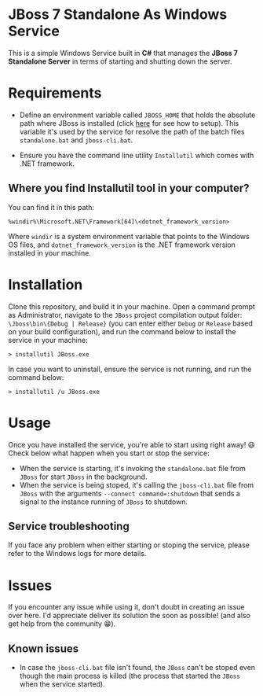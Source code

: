 # JBoss 7 Standalone As Windows Service

This is a simple Windows Service built in **C#** that manages the **JBoss 7 Standalone Server** in terms of starting and shutting down the server.

# Requirements

- Define an environment variable called `JBOSS_HOME` that holds the absolute path where JBoss is installed (click [here](https://docs.jboss.org/jbossas/docs/Installation_Guide/beta422/html/setting_JBOSS_HOME_windows.html) for see how to setup). This variable it's used by the service for resolve the path of the batch files `standalone.bat` and `jboss-cli.bat`.

- Ensure you have the command line utility `Installutil` which comes with .NET framework.

## Where you find **Installutil** tool in your computer?

You can find it in this path:

```
%windir%\Microsoft.NET\Framework[64]\<dotnet_framework_version>
```

Where `windir` is a system environment variable that points to the Windows OS files, and `dotnet_framework_version` is the .NET framework version installed in your machine.

# Installation

Clone this repository, and build it in your machine. Open a command prompt as Administrator, navigate to the `JBoss` project compilation output folder: `\Jboss\bin\{Debug | Release}` (you can enter either `Debug` or `Release` based on your build configuration), and run the command below to install the service in your machine:

```
> installutil JBoss.exe
```

In case you want to uninstall, ensure the service is not running, and run the command below:

```
> installutil /u JBoss.exe
```

# Usage

Once you have installed the service, you're able to start using right away! :smiley: Check below what happen when you start or stop the service:

- When the service is starting, it's invoking the `standalone.bat` file from `JBoss` for start `JBoss` in the background.
- When the service is being stoped, it's calling the `jboss-cli.bat` file from `JBoss` with the arguments `--connect command=:shutdown` that sends a signal to the instance running of `JBoss` to shutdown.

## Service troubleshooting

If you face any problem when either starting or stoping the service, please refer to the Windows logs for more details.

# Issues

If you encounter any issue while using it, don't doubt in creating an issue over here. I'd appreciate deliver its solution the soon as possible! (and also get help from the community :grin:).

## Known issues

- In case the `jboss-cli.bat` file isn't found, the `JBoss` can't be stoped even though the main process is killed (the process that started the `JBoss` when the service started).
